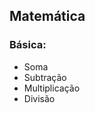 ## Matemática

### Básica:
<ul>
    <li>Soma</li>
    <li>Subtração</li>
    <li>Multiplicação</li>
    <li>Divisão</li>
</ul>